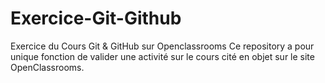 ﻿# Exercice-Git-Github
Exercice du Cours Git &amp; GitHub sur Openclassrooms
Ce repository a pour unique fonction de valider une activité sur le cours cité en objet sur le site OpenClassrooms.

